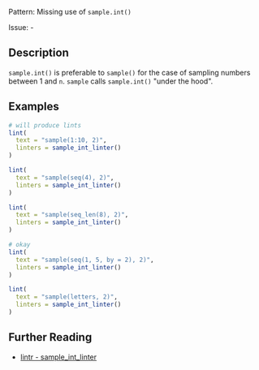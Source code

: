 Pattern: Missing use of `sample.int()`

Issue: -

## Description

`sample.int()` is preferable to `sample()` for the case of sampling numbers between 1 and `n`. `sample` calls `sample.int()` "under the hood".

## Examples

```r
# will produce lints
lint(
  text = "sample(1:10, 2)",
  linters = sample_int_linter()
)

lint(
  text = "sample(seq(4), 2)",
  linters = sample_int_linter()
)

lint(
  text = "sample(seq_len(8), 2)",
  linters = sample_int_linter()
)

# okay
lint(
  text = "sample(seq(1, 5, by = 2), 2)",
  linters = sample_int_linter()
)

lint(
  text = "sample(letters, 2)",
  linters = sample_int_linter()
)
```

## Further Reading

* [lintr - sample_int_linter](https://lintr.r-lib.org/reference/sample_int_linter.html)